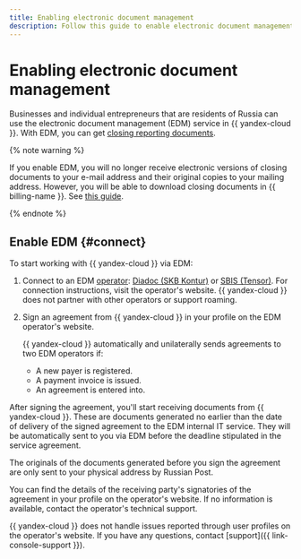 ```yaml
---
title: Enabling electronic document management
description: Follow this guide to enable electronic document management.
---
```


# Enabling electronic document management


Businesses and individual entrepreneurs that are residents of Russia can use the electronic document management (EDM) service in {{ yandex-cloud }}.
With EDM, you can get [closing reporting documents](../concepts/edo.md#document).

{% note warning %}

If you enable EDM, you will no longer receive electronic versions of closing documents to your e-mail address and their original copies to your mailing address.
However, you will be able to download closing documents in {{ billing-name }}. See [this guide](download-reporting-docs.md).

{% endnote %}

## Enable EDM {#connect}

To start working with {{ yandex-cloud }} via EDM:

1. Connect to an EDM [operator](../concepts/edo.md#operator): [Diadoc (SKB Kontur)](https://promo.diadoc.ru/yandexfd?p=z05983&utm_abtest=order-lightbox) or [SBIS (Tensor)](https://sbis.ru/edo/telecoms/yandex). For connection instructions, visit the operator's website. {{ yandex-cloud }} does not partner with other operators or support roaming.

1. Sign an agreement from {{ yandex-cloud }} in your profile on the EDM operator's website.

    {{ yandex-cloud }} automatically and unilaterally sends agreements to two EDM operators if:
    * A new payer is registered.
    * A payment invoice is issued.
    * An agreement is entered into.

After signing the agreement, you'll start receiving documents from {{ yandex-cloud }}. These are documents generated no earlier than the date of delivery of the signed agreement to the EDM internal IT service. They will be automatically sent to you via EDM before the deadline stipulated in the service agreement.

The originals of the documents generated before you sign the agreement are only sent to your physical address by Russian Post.

You can find the details of the receiving party's signatories of the agreement in your profile on the operator's website. If no information is available, contact the operator's technical support.

{{ yandex-cloud }} does not handle issues reported through user profiles on the operator's website. If you have any questions, contact [support]({{ link-console-support }}).

